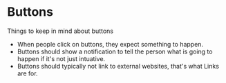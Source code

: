 # Buttons

Things to keep in mind about buttons

* When people click on buttons, they expect something to happen.
* Buttons should show a notification to tell the person what is going to happen if it's not just intuative.
* Buttons should typically not link to external websites, that's what Links are for.
